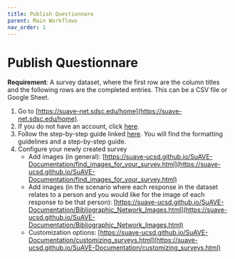 ```yaml
---
title: Publish Questionnare
parent: Main Workflows
nav_order: 1
---
```


# Publish Questionnare

**Requirement**: A survey dataset, where the first row are the column titles and the following rows are the completed entries. This can be a CSV file or Google Sheet.

1. Go to [https://suave-net.sdsc.edu/home](https://suave-net.sdsc.edu/home).
2. If you do not have an account, click [here](https://suave-ucsd.github.io/SuAVE-Documentation/create_account.html).
3. Follow the step-by-step guide linked [here](https://suave-ucsd.github.io/SuAVE-Documentation/create_configure_data.html). You will find the formatting guidelines and a step-by-step guide.
4. Configure your newly created survey
    - Add images (in general): [https://suave-ucsd.github.io/SuAVE-Documentation/find_images_for_your_survey.html](https://suave-ucsd.github.io/SuAVE-Documentation/find_images_for_your_survey.html)
    - Add images (in the scenario where each response in the dataset relates to a person and you would like for the image of each response to be that person): [https://suave-ucsd.github.io/SuAVE-Documentation/Bibliographic_Network_Images.html](https://suave-ucsd.github.io/SuAVE-Documentation/Bibliographic_Network_Images.html)
    - Customization options: [https://suave-ucsd.github.io/SuAVE-Documentation/customizing_surveys.html](https://suave-ucsd.github.io/SuAVE-Documentation/customizing_surveys.html)


